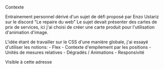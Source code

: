 Contexte

Entrainement personnel dérivé d'un sujet de défi proposé par Enzo Ustariz sur le discord "Le repaire du web"
Le sujet devait présenter des cartes de prix de services, ici j'ai choisi de créer une carte produit pour l'utilisation d'animation d'image.

L'idée étant de travailler sur le CSS d'une manière globale, j'ai essayé d'utiliser les notions:
    - Flex
    - Contexte d'empilement par les positions
    - Unités de mesures relatives
    - Dégradés / Animations 
    - Responsivité 

Visible à cette adresse
